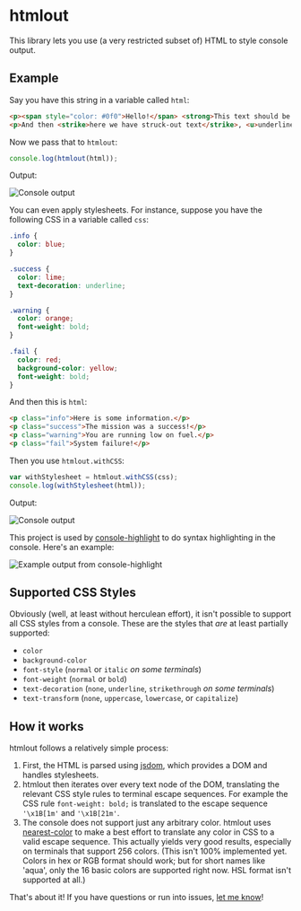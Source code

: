 # htmlout

This library lets you use (a very restricted subset of) HTML to style console output.

## Example

Say you have this string in a variable called `html`:

```html
<p><span style="color: #0f0">Hello!</span> <strong>This text should be bold.</strong></p>
<p>And then <strike>here we have struck-out text</strike>, <u>underlined text</u>, etc.</p>
```

Now we pass that to `htmlout`:

```javascript
console.log(htmlout(html));
```

Output:

![Console output](http://i.imgur.com/cqBE08b.png)

You can even apply stylesheets. For instance, suppose you have the following CSS in a variable
called `css`:

```css
.info {
  color: blue;
}

.success {
  color: lime;
  text-decoration: underline;
}

.warning {
  color: orange;
  font-weight: bold;
}

.fail {
  color: red;
  background-color: yellow;
  font-weight: bold;
}
```

And then this is `html`:

```html
<p class="info">Here is some information.</p>
<p class="success">The mission was a success!</p>
<p class="warning">You are running low on fuel.</p>
<p class="fail">System failure!</p>
```

Then you use `htmlout.withCSS`:

```javascript
var withStylesheet = htmlout.withCSS(css);
console.log(withStylesheet(html));
```

Output:

![Console output](http://i.imgur.com/UwdktNB.png)

This project is used by [console-highlight](https://github.com/dtao/console-highlight) to do syntax
highlighting in the console. Here's an example:

![Example output from console-highlight](http://i.imgur.com/MAu1uZJ.png)

## Supported CSS Styles

Obviously (well, at least without herculean effort), it isn't possible to support all CSS styles
from a console. These are the styles that *are* at least partially supported:

- `color`
- `background-color`
- `font-style` (`normal` or `italic` *on some terminals*)
- `font-weight` (`normal` or `bold`)
- `text-decoration` (`none`, `underline`, `strikethrough` *on some terminals*)
- `text-transform` (`none`, `uppercase`, `lowercase`, or `capitalize`)

## How it works

htmlout follows a relatively simple process:

1. First, the HTML is parsed using [jsdom](https://github.com/tmpvar/jsdom), which provides a DOM
   and handles stylesheets.
2. htmlout then iterates over every text node of the DOM, translating the relevant CSS style rules
   to terminal escape sequences. For example the CSS rule `font-weight: bold;` is translated to the
   escape sequence `'\x1B[1m'` and `'\x1B[21m'`.
3. The console does not support just any arbitrary color. htmlout uses
   [nearest-color](https://github.com/dtao/nearest-color) to make a best effort to translate any
   color in CSS to a valid escape sequence. This actually yields very good results, especially on
   terminals that support 256 colors. (This isn't 100% implemented yet. Colors in hex or RGB format
   should work; but for short names like 'aqua', only the 16 basic colors are supported right now.
   HSL format isn't supported at all.)

That's about it! If you have questions or run into issues,
[let me know](https://github.com/dtao/htmlout/issues)!
